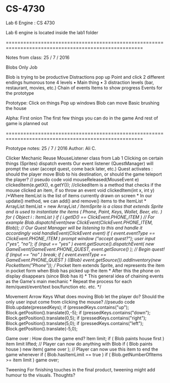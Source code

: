 # CS-4730
Lab 6 Engine : CS 4730

Lab 6 engine is located inside the lab1 folder

=====================================================================================================

Notes from class: 25 / 7 / 2016

Blobs Only Job

Blob is trying to be productive
Distractions pop up
Point and click
2 different endings
humorous tone
4 levels
•	Main thing
•	3 distraction levels (bar, restaurant, movies, etc.)
Chain of events
Items to show progress
Events for the prototype

Prototype:
Click on things
Pop up windows
Blob can move
Basic brushing the house

Alpha:
First onion
The first few things you can do in the game
And rest of game is planned out


=====================================================================================================

Prototype notes: 25 / 7 / 2016
Author: Ali C.

Clicker Mechanic
  Reuse MouseListener class from Lab 1
  Clicking on certain things (Sprites) dispatch events
    Our event listener (QuestManager) will prompt the user (accept quest, come back later, etc.)
    Quest activates : should the player move Blob to his destination, or should the game teleport the player?
  // pseudo code
  void mouseReleased(MouseEvent e)
    clickedItem(e.getX(), e.getY()); //clickedItem is a method that checks if the mouse clicked an item, if so throw an event
  void clickedItem(int x, int y)
    /*Where ItemList is the list of items currently drawn on screen
    * In our update() method, we can add() and remove() items to the ItemList 
    * ArrayList<ItemSprite> ItemList = new ArrayList<ItemSprite>
    */ ItemSprite is a class that extends Sprite and is used to instantiate the items ( Phone, Paint, Keys, Wallet, Beer, etc. )
    for ( Object i : ItemList ) 
      if ( i.getID() == ClickEvent.PHONE_ITEM ) // For example
        Blob.dispatchEvent(new ClickEvent(ClickEvent.PHONE_ITEM, Blob)); 
        // Our Quest Manager will be listening to this and handle it accordingly
  void handleEvent(ClickEvent event)
    if ( event.eventType == ClickEvent.PHONE_ITEM )
      prompt window ("accept quest?");
      user input ("yes", "no");
      if (input == "yes" )
        event.getSource().dispatchEvent( new GameEvent(GameEvent.PHONE_QUEST, event.getSource() ); // Begin quest!
      if (input == "no" )
        break;
    if ( event.eventType == GameEvent.PHONE_QUEST )
      ((Blob) event.getSource()).addInventory(new PocketItem("Phone"));
      /* Pocket Item extends Sprite, and represents the item in pocket form when Blob has picked up the item
      *  After this the phone on display disappears (since Blob has it)
      * This general idea of chaining events as the Game's main mechanic
      * Repeat the process for each item/quest/event/text box/function etc. etc.
      */ 
  
Movement
  Arrow Keys
  What does moving Blob let the player do? Should the only user input come from clicking the mouse?
  //pseudo code
    Blob.update(pressedKeys);
    if (pressedKeys.contains("up");
      Block.getPosition().translate(0,-5);
    if (pressedKeys.contains("down");
      Block.getPosition().translate(0,5);
    if (pressedKeys.contains("right");
      Block.getPosition().translate(5,0);
    if (pressedKeys.contains("left");
      Block.getPosition().translate(-5,0);
  
Game over : How does the game end?
  Item limit;
  if ( Blob paints house first )
    item limit lifted; // Player can now do anything with Blob
  if ( Blob paints house )
    new item( game over ); // Player can now use this item to end the game whenever
  if ( Blob.hasItemLimit == true )
    if ( Blob.getNumberOfItems >= item limit )
      game over;

Tweening
  For finishing touches in the final product, tweening might add humour to the visuals. Thoughts?


